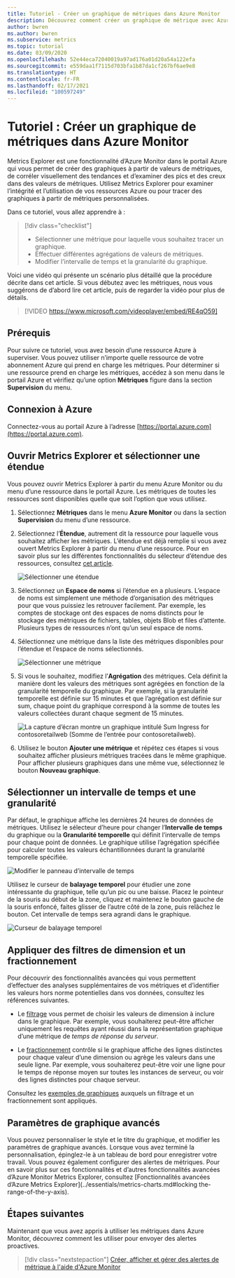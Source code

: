 ```yaml
---
title: Tutoriel - Créer un graphique de métriques dans Azure Monitor
description: Découvrez comment créer un graphique de métrique avec Azure Metrics Explorer.
author: bwren
ms.author: bwren
ms.subservice: metrics
ms.topic: tutorial
ms.date: 03/09/2020
ms.openlocfilehash: 52e44eca72040019a97ad176a01d20a54a122efa
ms.sourcegitcommit: e559daa1f7115d703bfa1b87da1cf267bf6ae9e8
ms.translationtype: HT
ms.contentlocale: fr-FR
ms.lasthandoff: 02/17/2021
ms.locfileid: "100597249"
---
```

# <a name="tutorial-create-a-metrics-chart-in-azure-monitor"></a>Tutoriel : Créer un graphique de métriques dans Azure Monitor
Metrics Explorer est une fonctionnalité d’Azure Monitor dans le portail Azure qui vous permet de créer des graphiques à partir de valeurs de métriques, de corréler visuellement des tendances et d’examiner des pics et des creux dans des valeurs de métriques. Utilisez Metrics Explorer pour examiner l’intégrité et l’utilisation de vos ressources Azure ou pour tracer des graphiques à partir de métriques personnalisées. 

Dans ce tutoriel, vous allez apprendre à :

> [!div class="checklist"]
> * Sélectionner une métrique pour laquelle vous souhaitez tracer un graphique.
> * Effectuer différentes agrégations de valeurs de métriques.
> * Modifier l’intervalle de temps et la granularité du graphique.

Voici une vidéo qui présente un scénario plus détaillé que la procédure décrite dans cet article. Si vous débutez avec les métriques, nous vous suggérons de d’abord lire cet article, puis de regarder la vidéo pour plus de détails. 

> [!VIDEO https://www.microsoft.com/videoplayer/embed/RE4qO59]

## <a name="prerequisites"></a>Prérequis

Pour suivre ce tutoriel, vous avez besoin d’une ressource Azure à superviser. Vous pouvez utiliser n’importe quelle ressource de votre abonnement Azure qui prend en charge les métriques. Pour déterminer si une ressource prend en charge les métriques, accédez à son menu dans le portail Azure et vérifiez qu’une option **Métriques** figure dans la section **Supervision** du menu.


## <a name="log-in-to-azure"></a>Connexion à Azure
Connectez-vous au portail Azure à l’adresse [https://portal.azure.com](https://portal.azure.com).

## <a name="open-metrics-explorer-and-select-a-scope"></a>Ouvrir Metrics Explorer et sélectionner une étendue
Vous pouvez ouvrir Metrics Explorer à partir du menu Azure Monitor ou du menu d’une ressource dans le portail Azure. Les métriques de toutes les ressources sont disponibles quelle que soit l’option que vous utilisez. 

1. Sélectionnez **Métriques** dans le menu **Azure Monitor** ou dans la section **Supervision** du menu d’une ressource.

1. Sélectionnez l’**Étendue**, autrement dit la ressource pour laquelle vous souhaitez afficher les métriques. L’étendue est déjà remplie si vous avez ouvert Metrics Explorer à partir du menu d’une ressource. Pour en savoir plus sur les différentes fonctionnalités du sélecteur d’étendue des ressources, consultez [cet article](../essentials/metrics-charts.md#resource-scope-picker).

    ![Sélectionner une étendue](media/tutorial-metrics-explorer/scope-picker.png)

2. Sélectionnez un **Espace de noms** si l’étendue en a plusieurs. L’espace de noms est simplement une méthode d’organisation des métriques pour que vous puissiez les retrouver facilement. Par exemple, les comptes de stockage ont des espaces de noms distincts pour le stockage des métriques de fichiers, tables, objets Blob et files d’attente. Plusieurs types de ressources n’ont qu’un seul espace de noms.

3. Sélectionnez une métrique dans la liste des métriques disponibles pour l’étendue et l’espace de noms sélectionnés.

    ![Sélectionner une métrique](media/tutorial-metrics-explorer/metric-picker.png)

4. Si vous le souhaitez, modifiez l’**Agrégation** des métriques. Cela définit la manière dont les valeurs des métriques sont agrégées en fonction de la granularité temporelle du graphique. Par exemple, si la granularité temporelle est définie sur 15 minutes et que l’agrégation est définie sur sum, chaque point du graphique correspond à la somme de toutes les valeurs collectées durant chaque segment de 15 minutes.

    ![La capture d’écran montre un graphique intitulé Sum Ingress for contosoretailweb (Somme de l’entrée pour contosoretailweb).](media/tutorial-metrics-explorer/chart.png)

5. Utilisez le bouton **Ajouter une métrique** et répétez ces étapes si vous souhaitez afficher plusieurs métriques tracées dans le même graphique. Pour afficher plusieurs graphiques dans une même vue, sélectionnez le bouton **Nouveau graphique**.

## <a name="select-a-time-range-and-granularity"></a>Sélectionner un intervalle de temps et une granularité

Par défaut, le graphique affiche les dernières 24 heures de données de métriques. Utilisez le sélecteur d’heure pour changer l’**Intervalle de temps** du graphique ou la **Granularité temporelle** qui définit l’intervalle de temps pour chaque point de données. Le graphique utilise l’agrégation spécifiée pour calculer toutes les valeurs échantillonnées durant la granularité temporelle spécifiée.

![Modifier le panneau d’intervalle de temps](media/tutorial-metrics-explorer/time-picker.png)


Utilisez le curseur de **balayage temporel** pour étudier une zone intéressante du graphique, telle qu’un pic ou une baisse. Placez le pointeur de la souris au début de la zone, cliquez et maintenez le bouton gauche de la souris enfoncé, faites glisser de l’autre côté de la zone, puis relâchez le bouton. Cet intervalle de temps sera agrandi dans le graphique. 

![Curseur de balayage temporel](media/tutorial-metrics-explorer/time-brush.png)

## <a name="apply-dimension-filters-and-splitting"></a>Appliquer des filtres de dimension et un fractionnement
Pour découvrir des fonctionnalités avancées qui vous permettent d’effectuer des analyses supplémentaires de vos métriques et d’identifier les valeurs hors norme potentielles dans vos données, consultez les références suivantes.

- Le [filtrage](../essentials/metrics-charts.md#filters) vous permet de choisir les valeurs de dimension à inclure dans le graphique. Par exemple, vous souhaiterez peut-être afficher uniquement les requêtes ayant réussi dans la représentation graphique d’une métrique de *temps de réponse du serveur*. 

- Le [fractionnement](../essentials/metrics-charts.md#apply-splitting) contrôle si le graphique affiche des lignes distinctes pour chaque valeur d’une dimension ou agrège les valeurs dans une seule ligne. Par exemple, vous souhaiterez peut-être voir une ligne pour le temps de réponse moyen sur toutes les instances de serveur, ou voir des lignes distinctes pour chaque serveur. 

Consultez les [exemples de graphiques](../essentials/metric-chart-samples.md) auxquels un filtrage et un fractionnement sont appliqués.

## <a name="advanced-chart-settings"></a>Paramètres de graphique avancés

Vous pouvez personnaliser le style et le titre du graphique, et modifier les paramètres de graphique avancés. Lorsque vous avez terminé la personnalisation, épinglez-le à un tableau de bord pour enregistrer votre travail. Vous pouvez également configurer des alertes de métriques. Pour en savoir plus sur ces fonctionnalités et d’autres fonctionnalités avancées d’Azure Monitor Metrics Explorer, consultez [Fonctionnalités avancées d’Azure Metrics Explorer](../essentials/metrics-charts.md#locking the-range-of-the-y-axis).


## <a name="next-steps"></a>Étapes suivantes
Maintenant que vous avez appris à utiliser les métriques dans Azure Monitor, découvrez comment les utiliser pour envoyer des alertes proactives.

> [!div class="nextstepaction"]
> [Créer, afficher et gérer des alertes de métrique à l'aide d'Azure Monitor](../essentials/metrics-charts.md#alert-rules)

